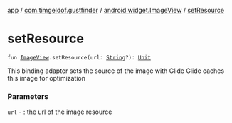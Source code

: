 [app](../../index.md) / [com.timgeldof.gustfinder](../index.md) / [android.widget.ImageView](index.md) / [setResource](./set-resource.md)

# setResource

`fun `[`ImageView`](https://developer.android.com/reference/android/widget/ImageView.html)`.setResource(url: `[`String`](https://kotlinlang.org/api/latest/jvm/stdlib/kotlin/-string/index.html)`?): `[`Unit`](https://kotlinlang.org/api/latest/jvm/stdlib/kotlin/-unit/index.html)

This binding adapter sets the source of the image with Glide
Glide caches this image for optimization

### Parameters

`url` - : the url of the image resource